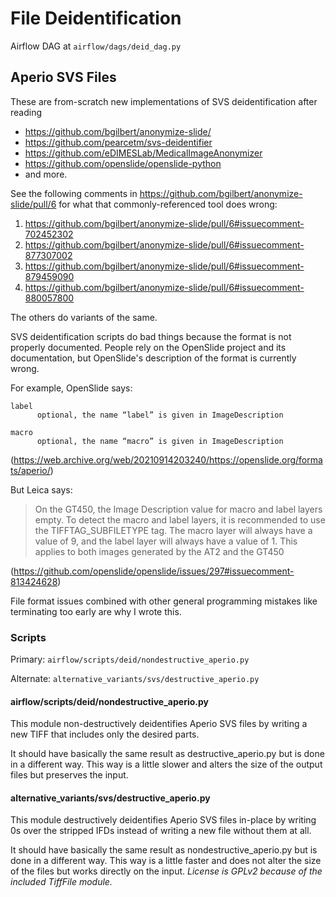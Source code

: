 # File Deidentification

Airflow DAG at `airflow/dags/deid_dag.py`

## Aperio SVS Files

These are from-scratch new implementations of SVS deidentification after
reading 

* https://github.com/bgilbert/anonymize-slide/
* https://github.com/pearcetm/svs-deidentifier
* https://github.com/eDIMESLab/MedicalImageAnonymizer
* https://github.com/openslide/openslide-python
* and more.

See the following comments in
https://github.com/bgilbert/anonymize-slide/pull/6 for what that
commonly-referenced tool does wrong:

  1. https://github.com/bgilbert/anonymize-slide/pull/6#issuecomment-702452302
  2. https://github.com/bgilbert/anonymize-slide/pull/6#issuecomment-877307002
  3. https://github.com/bgilbert/anonymize-slide/pull/6#issuecomment-879459090
  4. https://github.com/bgilbert/anonymize-slide/pull/6#issuecomment-880057800

The others do variants of the same.

SVS deidentification scripts do bad things because the format is not properly
documented. People rely on the OpenSlide project and its documentation, but
OpenSlide's description of the format is currently wrong.

For example, OpenSlide says:

```
label
      optional, the name “label” is given in ImageDescription

macro
      optional, the name “macro” is given in ImageDescription
```

(https://web.archive.org/web/20210914203240/https://openslide.org/formats/aperio/)

But Leica says:

> On the GT450, the Image Description value for macro and label layers empty. To
> detect the macro and label layers, it is recommended to use the
> TIFFTAG_SUBFILETYPE tag. The macro layer will always have a value of 9, and the
> label layer will always have a value of 1. This applies to both images
> generated by the AT2 and the GT450

(https://github.com/openslide/openslide/issues/297#issuecomment-813424628)

File format issues combined with other general programming mistakes like
terminating too early are why I wrote this.

### Scripts

Primary: `airflow/scripts/deid/nondestructive_aperio.py`

Alternate: `alternative_variants/svs/destructive_aperio.py`

#### **airflow/scripts/deid/nondestructive_aperio.py**

This module non-destructively deidentifies Aperio SVS files by writing a new
TIFF that includes only the desired parts.

It should have basically the same result as destructive_aperio.py but is done
in a different way. This way is a little slower and alters the size of the
output files but preserves the input.

#### **alternative_variants/svs/destructive_aperio.py**

This module destructively deidentifies Aperio SVS files in-place by writing 0s
over the stripped IFDs instead of writing a new file without them at all.

It should have basically the same result as nondestructive_aperio.py but is
done in a different way. This way is a little faster and does not alter the
size of the files but works directly on the input. _License is GPLv2 because
of the included TiffFile module._
